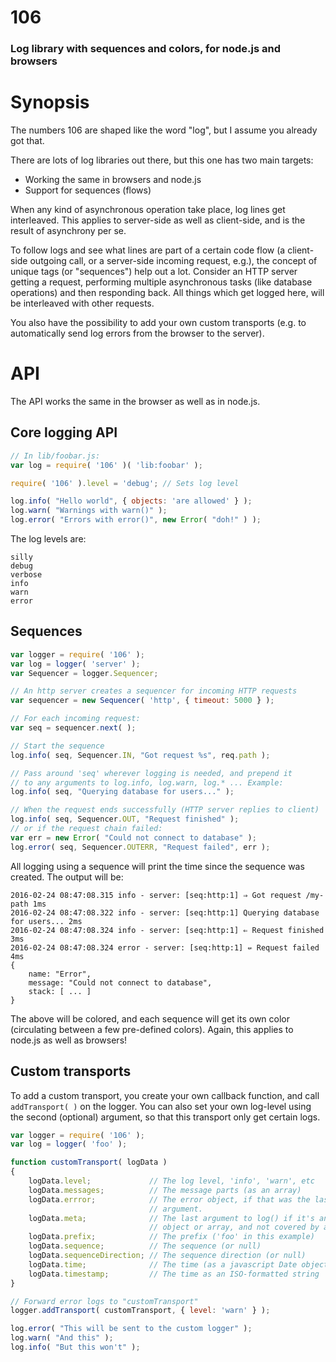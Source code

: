 # 106

### Log library with sequences and colors, for node.js and browsers

# Synopsis

The numbers 106 are shaped like the word "log", but I assume you already got that.

There are lots of log libraries out there, but this one has two main targets:

 * Working the same in browsers and node.js
 * Support for sequences (flows)

When any kind of asynchronous operation take place, log lines get interleaved. This applies to server-side as well as client-side, and is the result of asynchrony per se.

To follow logs and see what lines are part of a certain code flow (a client-side outgoing call, or a server-side incoming request, e.g.), the concept of unique tags (or "sequences") help out a lot. Consider an HTTP server getting a request, performing multiple asynchronous tasks (like database operations) and then responding back. All things which get logged here, will be interleaved with other requests.

You also have the possibility to add your own custom transports (e.g. to automatically send log errors from the browser to the server).

# API

The API works the same in the browser as well as in node.js.

## Core logging API

```js
// In lib/foobar.js:
var log = require( '106' )( 'lib:foobar' );

require( '106' ).level = 'debug'; // Sets log level

log.info( "Hello world", { objects: 'are allowed' } );
log.warn( "Warnings with warn()" );
log.error( "Errors with error()", new Error( "doh!" ) );
```

The log levels are:

```
silly
debug
verbose
info
warn
error
```

## Sequences

```js
var logger = require( '106' );
var log = logger( 'server' );
var Sequencer = logger.Sequencer;

// An http server creates a sequencer for incoming HTTP requests
var sequencer = new Sequencer( 'http', { timeout: 5000 } );

// For each incoming request:
var seq = sequencer.next( );

// Start the sequence
log.info( seq, Sequencer.IN, "Got request %s", req.path );

// Pass around 'seq' wherever logging is needed, and prepend it
// to any arguments to log.info, log.warn, log.* ... Example:
log.info( seq, "Querying database for users..." );

// When the request ends successfully (HTTP server replies to client)
log.info( seq, Sequencer.OUT, "Request finished" );
// or if the request chain failed:
var err = new Error( "Could not connect to database" );
log.error( seq, Sequencer.OUTERR, "Request failed", err );
```

All logging using a sequence will print the time since the sequence was created. The output will be:

```
2016-02-24 08:47:08.315 info - server: [seq:http:1] ⇒ Got request /my-path 1ms
2016-02-24 08:47:08.322 info - server: [seq:http:1] Querying database for users... 2ms
2016-02-24 08:47:08.324 info - server: [seq:http:1] ⇐ Request finished 3ms
2016-02-24 08:47:08.324 error - server: [seq:http:1] ⇍ Request failed 4ms
{
    name: "Error",
    message: "Could not connect to database",
    stack: [ ... ]
}
```

The above will be colored, and each sequence will get its own color (circulating between a few pre-defined colors). Again, this applies to node.js as well as browsers!

## Custom transports

To add a custom transport, you create your own callback function, and call `addTransport( )` on the logger. You can also set your own log-level using the second (optional) argument, so that this transport only get certain logs.

```js
var logger = require( '106' );
var log = logger( 'foo' );

function customTransport( logData )
{
    logData.level;             // The log level, 'info', 'warn', etc
    logData.messages;          // The message parts (as an array)
    logData.errror;            // The error object, if that was the last
                               // argument.
    logData.meta;              // The last argument to log() if it's an
                               // object or array, and not covered by a '%s'.
    logData.prefix;            // The prefix ('foo' in this example)
    logData.sequence;          // The sequence (or null)
    logData.sequenceDirection; // The sequence direction (or null)
    logData.time;              // The time (as a javascript Date object)
    logData.timestamp;         // The time as an ISO-formatted string
}

// Forward error logs to "customTransport"
logger.addTransport( customTransport, { level: 'warn' } );

log.error( "This will be sent to the custom logger" );
log.warn( "And this" );
log.info( "But this won't" );
```
